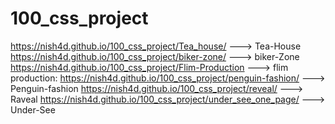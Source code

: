 # 100_css_project
https://nish4d.github.io/100_css_project/Tea_house/ ---> Tea-House
https://nish4d.github.io/100_css_project/biker-zone/ ---> biker-Zone
https://nish4d.github.io/100_css_project/Flim-Production ---> flim production:
https://nish4d.github.io/100_css_project/penguin-fashion/ ---> Penguin-fashion
https://nish4d.github.io/100_css_project/reveal/ ---> Raveal
https://nish4d.github.io/100_css_project/under_see_one_page/ ---> Under-See
